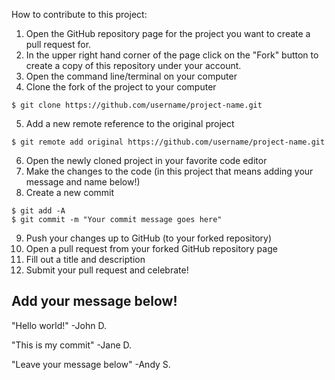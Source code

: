 How to contribute to this project:

 1. Open the GitHub repository page for the project you want to create a pull request for.
 2. In the upper right hand corner of the page click on the "Fork" button to create a copy of this repository under your account.
 3. Open the command line/terminal on your computer
 4. Clone the fork of the project to your computer

 ```shell 
 $ git clone https://github.com/username/project-name.git
 ```

 5. Add a new remote reference to the original project

 ```shell
$ git remote add original https://github.com/username/project-name.git
 ```

 6. Open the newly cloned project in your favorite code editor
 7. Make the changes to the code (in this project that means adding your message and name below!)
 8. Create a new commit

```shell
$ git add -A
$ git commit -m "Your commit message goes here"
 ```
 9. Push your changes up to GitHub (to your forked repository)
 10. Open a pull request from your forked GitHub repository page
 11. Fill out a title and description
 12. Submit your pull request and celebrate!

## Add your message below!
"Hello world!"
-John D. 

"This is my commit"
-Jane D.

"Leave your message below"
-Andy S.